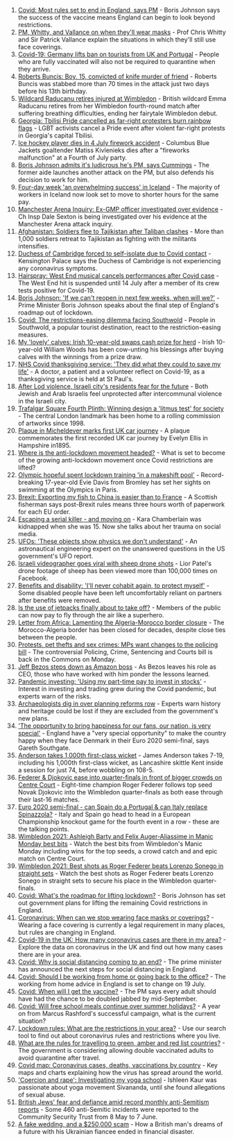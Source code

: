 1. [Covid: Most rules set to end in England, says PM](https://www.bbc.co.uk/news/uk-57725523) - Boris Johnson says the success of the vaccine means England can begin to look beyond restrictions.
2. [PM, Whitty, and Vallance on when they'll wear masks](https://www.bbc.co.uk/news/uk-57728218) - Prof Chris Whitty and Sir Patrick Vallance explain the situations in which they'll still use face coverings.
3. [Covid-19: Germany lifts ban on tourists from UK and Portugal](https://www.bbc.co.uk/news/world-europe-57730092) - People who are fully vaccinated will also not be required to quarantine when they arrive.
4. [Roberts Buncis: Boy, 15, convicted of knife murder of friend](https://www.bbc.co.uk/news/uk-england-lincolnshire-57724953) - Roberts Buncis was stabbed more than 70 times in the attack just two days before his 13th birthday.
5. [Wildcard Raducanu retires injured at Wimbledon](https://www.bbc.co.uk/sport/tennis/57724076) - British wildcard Emma Raducanu retires from her Wimbledon fourth-round match after suffering breathing difficulties, ending her fairytale Wimbledon debut.
6. [Georgia: Tbilisi Pride cancelled as far-right protesters burn rainbow flags](https://www.bbc.co.uk/news/world-europe-57727887) - LGBT activists cancel a Pride event after violent far-right protests in Georgia's capital Tbilisi.
7. [Ice hockey player dies in 4 July firework accident](https://www.bbc.co.uk/sport/ice-hockey/57725848) - Columbus Blue Jackets goaltender Matiss Kivlenieks dies after a "fireworks malfunction" at a Fourth of July party.
8. [Boris Johnson admits it's ludicrous he's PM, says Cummings](https://www.bbc.co.uk/news/uk-politics-57722457) - The former aide launches another attack on the PM, but also defends his decision to work for him.
9. [Four-day week 'an overwhelming success' in Iceland](https://www.bbc.co.uk/news/business-57724779) - The majority of workers in Iceland now look set to move to shorter hours for the same pay.
10. [Manchester Arena Inquiry: Ex-GMP officer investigated over evidence](https://www.bbc.co.uk/news/uk-england-manchester-57720019) - Ch Insp Dale Sexton is being investigated over his evidence at the Manchester Arena attack inquiry.
11. [Afghanistan: Soldiers flee to Tajikistan after Taliban clashes](https://www.bbc.co.uk/news/world-asia-57720103) - More than 1,000 soldiers retreat to Tajikistan as fighting with the militants intensifies.
12. [Duchess of Cambridge forced to self-isolate due to Covid contact](https://www.bbc.co.uk/news/uk-57721140) - Kensington Palace says the Duchess of Cambridge is not experiencing any coronavirus symptoms.
13. [Hairspray: West End musical cancels performances after Covid case](https://www.bbc.co.uk/news/entertainment-arts-57725704) - The West End hit is suspended until 14 July after a member of its crew tests positive for Covid-19.
14. [Boris Johnson: 'If we can't reopen in next few weeks, when will we?'](https://www.bbc.co.uk/news/uk-57728217) - Prime Minister Boris Johnson speaks about the final step of England's roadmap out of lockdown.
15. [Covid: The restrictions-easing dilemma facing Southwold](https://www.bbc.co.uk/news/uk-england-suffolk-57725734) - People in Southwold, a popular tourist destination, react to the restriction-easing measures.
16. [My 'lovely' calves: Irish 10-year-old swaps cash prize for herd](https://www.bbc.co.uk/news/world-europe-57723463) - Irish 10-year-old William Woods has been cow-unting his blessings after buying calves with the winnings from a prize draw.
17. [NHS Covid thanksgiving service: 'They did what they could to save my life'](https://www.bbc.co.uk/news/57724439) - A doctor, a patient and a volunteer reflect on Covid-19, as a thanksgiving service is held at St Paul's.
18. [After Lod violence, Israeli city's residents fear for the future](https://www.bbc.co.uk/news/world-middle-east-57698950) - Both Jewish and Arab Israelis feel unprotected after intercommunal violence in the Israeli city.
19. [Trafalgar Square Fourth Plinth: Winning design a 'litmus test' for society](https://www.bbc.co.uk/news/uk-england-london-57699300) - The central London landmark has been home to a rolling commission of artworks since 1998.
20. [Plaque in Micheldever marks first UK car journey](https://www.bbc.co.uk/news/uk-england-hampshire-57698243) - A plaque commemorates the first recorded UK car journey by Evelyn Ellis in Hampshire in1895.
21. [Where is the anti-lockdown movement headed?](https://www.bbc.co.uk/news/uk-57702177) - What is set to become of the growing anti-lockdown movement once Covid restrictions are lifted?
22. [Olympic hopeful spent lockdown training 'in a makeshift pool'](https://www.bbc.co.uk/news/uk-england-london-57672878) - Record-breaking 17-year-old Evie Davis from Bromley has set her sights on swimming at the Olympics in Paris.
23. [Brexit: Exporting my fish to China is easier than to France](https://www.bbc.co.uk/news/uk-57696461) - A Scottish fisherman says post-Brexit rules means three hours worth of paperwork for each EU order.
24. [Escaping a serial killer - and moving on](https://www.bbc.co.uk/news/newsbeat-57657820) - Kara Chamberlain was kidnapped when she was 15. Now she talks about her trauma on social media.
25. [UFOs: 'These objects show physics we don't understand'](https://www.bbc.co.uk/news/world-us-canada-57698819) - An astronautical engineering expert on the unanswered questions in the US government's UFO report.
26. [Israeli videographer goes viral with sheep drone shots](https://www.bbc.co.uk/news/world-middle-east-57690125) - Lior Patel's drone footage of sheep has been viewed more than 100,000 times on Facebook.
27. [Benefits and disability: 'I'll never cohabit again, to protect myself'](https://www.bbc.co.uk/news/disability-57482418) - Some disabled people have been left uncomfortably reliant on partners after benefits were removed.
28. [Is the use of jetpacks finally about to take off?](https://www.bbc.co.uk/news/business-57652297) - Members of the public can now pay to fly through the air like a superhero.
29. [Letter from Africa: Lamenting the Algeria-Morocco border closure](https://www.bbc.co.uk/news/world-africa-57467644) - The Morocco-Algeria border has been closed for decades, despite close ties between the people.
30. [Protests, pet thefts and sex crimes: MPs want changes to the policing bill](https://www.bbc.co.uk/news/uk-politics-57680917) - The controversial Policing, Crime, Sentencing and Courts bill is back in the Commons on Monday.
31. [Jeff Bezos steps down as Amazon boss](https://www.bbc.co.uk/news/technology-57704479) - As Bezos leaves his role as CEO, those who have worked with him ponder the lessons learned.
32. [Pandemic investing: 'Using my part-time pay to invest in stocks'](https://www.bbc.co.uk/news/uk-wales-57499560) - Interest in investing and trading grew during the Covid pandemic, but experts warn of the risks.
33. [Archaeologists dig in over planning reforms row](https://www.bbc.co.uk/news/uk-57334928) - Experts warn history and heritage could be lost if they are excluded from the government's new plans.
34. ['The opportunity to bring happiness for our fans, our nation, is very special'](https://www.bbc.co.uk/sport/football/57725655) - England have a "very special opportunity" to make the country happy when they face Denmark in their Euro 2020 semi-final, says Gareth Southgate.
35. [Anderson takes 1,000th first-class wicket](https://www.bbc.co.uk/sport/cricket/57716431) - James Anderson takes 7-19, including his 1,000th first-class wicket, as Lancashire skittle Kent inside a session for just 74, before wobbling on 108-5.
36. [Federer & Djokovic ease into quarter-finals in front of bigger crowds on Centre Court](https://www.bbc.co.uk/sport/tennis/57726016) - Eight-time champion Roger Federer follows top seed Novak Djokovic into the Wimbledon quarter-finals as both ease through their last-16 matches.
37. [Euro 2020 semi-final - can Spain do a Portugal & can Italy replace Spinazzola?](https://www.bbc.co.uk/sport/football/51198738) - Italy and Spain go head to head in a European Championship knockout game for the fourth event in a row - these are the talking points.
38. [Wimbledon 2021: Ashleigh Barty and Felix Auger-Aliassime in Manic Monday best bits](https://www.bbc.co.uk/sport/av/tennis/57729935) - Watch the best bits from Wimbledon's Manic Monday including wins for the top seeds, a crowd catch and and epic match on Centre Court.
39. [Wimbledon 2021: Best shots as Roger Federer beats Lorenzo Sonego in straight sets](https://www.bbc.co.uk/sport/av/tennis/57730062) - Watch the best shots as Roger Federer beats Lorenzo Sonego in straight sets to secure his place in the Wimbledon quarter-finals.
40. [Covid: What's the roadmap for lifting lockdown?](https://www.bbc.co.uk/news/explainers-52530518) - Boris Johnson has set out government plans for lifting the remaining Covid restrictions in England.
41. [Coronavirus: When can we stop wearing face masks or coverings?](https://www.bbc.co.uk/news/health-51205344) - Wearing a face covering is currently a legal requirement in many places, but rules are changing in England.
42. [Covid-19 in the UK: How many coronavirus cases are there in my area?](https://www.bbc.co.uk/news/uk-51768274) - Explore the data on coronavirus in the UK and find out how many cases there are in your area.
43. [Covid: Why is social distancing coming to an end?](https://www.bbc.co.uk/news/uk-51506729) - The prime minister has announced the next steps for social distancing in England.
44. [Covid: Should I be working from home or going back to the office?](https://www.bbc.co.uk/news/business-52567567) - The working from home advice in England is set to change on 19 July.
45. [Covid: When will I get the vaccine?](https://www.bbc.co.uk/news/health-55045639) - The PM says every adult should have had the chance to be doubled jabbed by mid-September.
46. [Covid: Will free school meals continue over summer holidays?](https://www.bbc.co.uk/news/explainers-53053337) - A year on from Marcus Rashford's successful campaign, what is the current situation?
47. [Lockdown rules: What are the restrictions in your area?](https://www.bbc.co.uk/news/uk-54373904) - Use our search tool to find out about coronavirus rules and restrictions where you live.
48. [What are the rules for travelling to green, amber and red list countries?](https://www.bbc.co.uk/news/explainers-52544307) - The government is considering allowing double vaccinated adults to avoid quarantine after travel.
49. [Covid map: Coronavirus cases, deaths, vaccinations by country](https://www.bbc.co.uk/news/world-51235105) - Key maps and charts explaining how the virus has spread around the world.
50. ['Coercion and rape': Investigating my yoga school](https://www.bbc.co.uk/news/world-asia-india-57400014) - Ishleen Kaur was passionate about yoga movement Sivananda, until she found allegations of sexual abuse.
51. [British Jews' fear and defiance amid record monthly anti-Semitism reports](https://www.bbc.co.uk/news/uk-57339266) - Some 460 anti-Semitic incidents were reported to the Community Security Trust from 8 May to 7 June.
52. [A fake wedding, and a $250,000 scam](https://www.bbc.co.uk/news/world-europe-57358241) - How a British man's dreams of a future with his Ukrainian fiancee ended in financial disaster.
